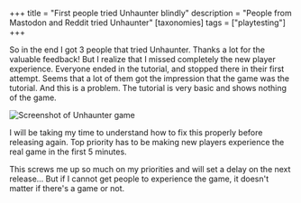 +++
title = "First people tried Unhaunter blindly"
description = "People from Mastodon and Reddit tried Unhaunter"
[taxonomies]
tags = ["playtesting"]
+++

So in the end I got 3 people that tried Unhaunter. Thanks a lot for the valuable feedback! But I realize that I missed completely the new player experience. Everyone ended in the tutorial, and stopped there in their first attempt. Seems that a lot of them got the impression that the game was the tutorial. And this is a problem. The tutorial is very basic and shows nothing of the game.

<!--more-->

![Screenshot of Unhaunter game](../2024-03-13-unhaunter-screenshot.jpg)

I will be taking my time to understand how to fix this properly before releasing again. Top priority has to be making new players experience the real game in the first 5 minutes.

This screws me up so much on my priorities and will set a delay on the next release... But if I cannot get people to experience the game, it doesn't matter if there's a game or not.